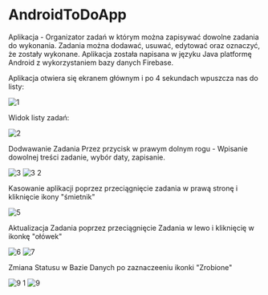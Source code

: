 # AndroidToDoApp

Aplikacja - Organizator zadań w którym można zapisywać dowolne zadania do wykonania. Zadania można dodawać, usuwać, edytować oraz oznaczyć, że zostały wykonane. 
Aplikacja została napisana w języku Java platformę Android z wykorzystaniem bazy danych Firebase.

Aplikacja otwiera się ekranem głównym i po 4 sekundach wpuszcza nas do listy:

![1](https://user-images.githubusercontent.com/39875865/115930276-75471680-a489-11eb-80b0-a21cbeea6846.JPG)

Widok listy zadań:

![2](https://user-images.githubusercontent.com/39875865/115930354-9871c600-a489-11eb-90b9-4e3e45b4a668.JPG)

Dodwawanie Zadania Przez przycisk w prawym dolnym rogu - Wpisanie dowolnej treści zadanie, wybór daty, zapisanie. 

![3](https://user-images.githubusercontent.com/39875865/115930466-cbb45500-a489-11eb-8cce-5748bd52800a.JPG) ![3 2](https://user-images.githubusercontent.com/39875865/115930464-c8b96480-a489-11eb-8b61-a769be2c48fc.JPG) 

Kasowanie aplikacji poprzez przeciągnięcie zadania w prawą stronę i kliknięcie ikony "śmietnik"

![5](https://user-images.githubusercontent.com/39875865/115930723-41202580-a48a-11eb-8921-52faaf510e3e.JPG)

Aktualizacja Zadania poprzez przeciągnięcie Zadania w lewo i kliknięcię w ikonkę "ołówek"

![6](https://user-images.githubusercontent.com/39875865/115930795-5dbc5d80-a48a-11eb-81c2-e17403c3e941.JPG) ![7](https://user-images.githubusercontent.com/39875865/115930825-6745c580-a48a-11eb-80d1-2c6d641fd7db.JPG)

Zmiana Statusu w Bazie Danych po zaznaczeeniu ikonki "Zrobione"

![9 1](https://user-images.githubusercontent.com/39875865/115930925-94927380-a48a-11eb-88f8-8c32f2583d5a.JPG)
![9](https://user-images.githubusercontent.com/39875865/115930933-96f4cd80-a48a-11eb-9dea-347efb855ff6.JPG)
